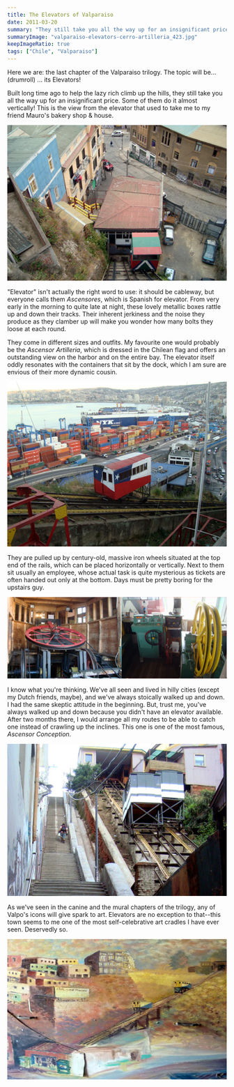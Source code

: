 ```yaml
---
title: The Elevators of Valparaiso
date: 2011-03-20
summary: "They still take you all the way up for an insignificant price."
summaryImage: "valparaiso-elevators-cerro-artilleria_423.jpg"
keepImageRatio: true
tags: ["Chile", "Valparaiso"]
---
```


Here we are: the last chapter of the Valparaiso trilogy. The topic will be... (drumroll) ... its Elevators!

Built long time ago to help the lazy rich climb up the hills, they still take you all the way up for an insignificant price. Some of them do it almost vertically! This is the view from the elevator that used to take me to my friend Mauro's bakery shop & house.

![](valparaiso-elevators-view-from-above_399.jpg)

"Elevator" isn't actually the right word to use: it should be cableway, but everyone calls them _Ascensores_, which is Spanish for elevator.
From very early in the morning to quite late at night, these lovely metallic boxes rattle up and down their tracks. Their inherent jerkiness and the noise they produce as they clamber up will make you wonder how many bolts they loose at each round.

They come in different sizes and outfits. My favourite one would probably be the _Ascensor Artilleria_, which is dressed in the Chilean flag and offers an outstanding view on the harbor and on the entire bay. The elevator itself oddly resonates with the containers that sit by the dock, which I am sure are envious of their more dynamic cousin.

![](valparaiso-elevators-cerro-artilleria_423.jpg)

They are pulled up by century-old, massive iron wheels situated at the top end of the rails, which can be placed horizontally or vertically. Next to them sit usually an employee, whose actual task is quite mysterious as tickets are often handed out only at the bottom. Days must be pretty boring for the upstairs guy.

![](valparaiso-elevators-wheels_210.jpg)

I know what you're thinking. We've all seen and lived in hilly cities (except my Dutch friends, maybe), and we've always stoically walked up and down. I had the same skeptic attitude in the beginning. But, trust me, you've always walked up and down because you didn't have an elevator available. After two months there, I would arrange all my routes to be able to catch one instead of crawling up the inclines. This one is one of the most famous, _Ascensor Conception_.

![](valparaiso-elevators-cerro-conception_390.jpg)

As we've seen in the canine and the mural chapters of the trilogy, any of Valpo's icons will give spark to art. Elevators are no exception to that--this town seems to me one of the most self-celebrative art cradles I have ever seen. Deservedly so.

![](valparaiso-elevators-art_361.jpg)
